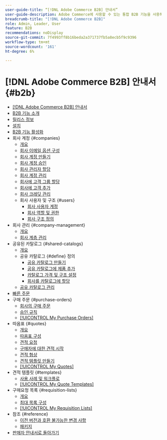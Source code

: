 ```yaml
---
user-guide-title: “[!DNL Adobe Commerce B2B] 안내서”
user-guide-description: Adobe Commerce에 사용할 수 있는 통합 B2B 기능을 사용하는 방법에 대해 알아봅니다.
breadcrumb-title: "[!DNL Adobe Commerce B2B]"
role: Admin, Leader, User
feature: B2B
recommendations: noDisplay
source-git-commit: 7f4993ff8b16beda2a371737fb5a8ecb5f9c9396
workflow-type: tm+mt
source-wordcount: '161'
ht-degree: 6%

---
```



# [!DNL Adobe Commerce B2B] 안내서 {#b2b}

+ [[!DNL Adobe Commerce B2B] 안내서](guide-overview.md)
+ [B2B 기능 소개](introduction.md)
+ [릴리스 정보](release-notes.md)
+ [설치](install.md)
+ [B2B 기능 활성화](enable-basic-features.md)
+ 회사 계정 {#companies}
   + [개요](account-companies.md)
   + [회사 이메일 옵션 구성](email-company-configuration.md)
   + [회사 계정 만들기](account-company-create.md)
   + [회사 계정 승인](account-company-approve.md)
   + [회사 관리자 할당](account-company-admin.md)
   + [회사 계정 관리](account-company-manage.md)
   + [회사에 고객 그룹 할당](account-company-customer-group.md)
   + [회사에 고객 추가](customer-assign-company.md)
   + [회사 크레딧 관리](credit-company.md)
   + 회사 사용자 및 구조 {#users}
      + [회사 사용자 계정](account-company-users.md)
      + [회사 역할 및 권한](account-company-roles-permissions.md)
      + [회사 구조 정의](account-company-structure.md)
+ 회사 관리 {#company-management}
   + [개요](manage-companies.md)
   + [회사 계층 관리](manage-company-hierarchy.md)
+ 공유된 카탈로그 {#shared-catalogs}
   + [개요](catalog-shared.md)
   + 공유 카탈로그 {#define} 정의
      + [공유 카탈로그 만들기](catalog-shared-create.md)
      + [공유 카탈로그에 제품 추가](catalog-shared-product-add.md)
      + [카탈로그 가격 및 구조 설정](catalog-shared-pricing-structure.md)
      + [회사를 카탈로그에 할당](catalog-shared-assign-companies.md)
   + [공유 카탈로그 관리](catalog-shared-manage.md)
+ [빠른 주문](quick-order.md)
+ 구매 주문 {#purchase-orders}
   + [회사의 구매 주문](purchase-order-flow.md)
   + [승인 규칙](account-dashboard-approval-rules.md)
   + [[!UICONTROL My Purchase Orders]](account-dashboard-my-purchase-orders.md)
+ 따옴표 {#quotes}
   + [개요](quotes.md)
   + [따옴표 구성](configure-quotes.md)
   + [견적 요청](quote-request.md)
   + [구매자에 대한 견적 시작](sales-rep-initiates-quote.md)
   + [견적 협상](quote-price-negotiation.md)
   + [견적 템플릿 만들기](quote-templates.md)
   + [[!UICONTROL My Quotes]](account-dashboard-my-quotes.md)
+ 견적 템플릿 {#templates}
   + [사용 사례 및 워크플로](quote-templates-overview.md)
   + [[!UICONTROL My Quote Templates]](account-dashboard-my-quote-templates.md)
+ 구매요청 목록 {#requisition-lists}
   + [개요](requisition-lists.md)
   + [최대 목록 구성](configure-requisition-lists.md)
   + [[!UICONTROL My Requisition Lists]](account-dashboard-requisition-lists-manage.md)
+ 참조 {#reference}
   + [이전 버전과 호환 불가능한 변경 사항](backward-incompatible-changes.md)
   + [패키지](packages.md)
+ [판매자 안내서로 돌아가기](https://experienceleague.adobe.com/en/docs/commerce-admin/user-guides/home)
